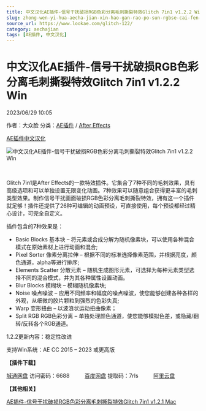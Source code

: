 ```yaml
---
title: 中文汉化AE插件-信号干扰破损RGB色彩分离毛刺撕裂特效Glitch 7in1 v1.2.2 Win
slug: zhong-wen-yi-hua-aecha-jian-xin-hao-gan-rao-po-sun-rgbse-cai-fen-chi-mao-ci-si-lie-te-xiao-glitch-7in1-v1-2-2-win
source_url: https://www.lookae.com/glitch-122/
category: aechajian
tags: [AE插件, 中文汉化]
---
```

# 中文汉化AE插件-信号干扰破损RGB色彩分离毛刺撕裂特效Glitch 7in1 v1.2.2 Win

2023/06/29 10:05

作者：大众脸
分类：[AE插件](https://www.lookae.com/after-effects/aechajian/) / [After Effects](https://www.lookae.com/after-effects/)

[AE插件](https://www.lookae.com/tag/ae%e6%8f%92%e4%bb%b6/)[中文汉化](https://www.lookae.com/tag/%e4%b8%ad%e6%96%87%e6%b1%89%e5%8c%96/)

![中文汉化AE插件-信号干扰破损RGB色彩分离毛刺撕裂特效Glitch 7in1 v1.2.2 Win](https://www.lookae.com/wp-content/uploads/2019/05/Glitch-7in1-.jpg "中文汉化AE插件-信号干扰破损RGB色彩分离毛刺撕裂特效Glitch 7in1 v1.2.2 Win-LookAE.com")

[﻿](https://cloud.video.taobao.com//play/u/705956171/p/1/e/6/t/1/226180115074.mp4)

Glitch 7in1是After Effects的一款特效插件。它集合了7种不同的毛刺效果，具有高级选项和可以单独设置无限变化动画。7种效果可以随意组合获得更丰富的毛刺类型效果。制作信号干扰画面破损RGB色彩分离毛刺撕裂特效，拥有这一个插件就足够！插件还提供了26种可编辑的动画预设，可直接使用，每个预设都经过精心设计，可完全自定义。

插件包含的7种效果是：

* Basic Blocks 基本块 – 将元素或合成分解为随机像素块，可以使用各种混合模式在原始素材上进行动画和混合;
* Pixel Sorter 像素分离拉伸 – 根据不同的标准选择像素范围，并根据亮度，颜色通道，alpha等进行排序;
* Elements Scatter 分散元素 – 随机生成图形元素，可选择为每种元素类型选择不同的混合模式，并为其各种属性设置动画。
* Blur Blocks 模糊块 – 模糊随机像素块;
* Noise 噪点噪波 – 应用不同频率和幅度的噪点噪波，使您能够创建各种各样的外观，从细微的胶片颗粒到强烈的色彩失真;
* Warp 变形扭曲 – 以波浪状运动扭曲像素；
* Split RGB RGB色彩分离 – 单独处理颜色通道，使您能够模拟色差，或隐藏/翻转/反转各个RGB通道。

1.2.2更新内容：稳定性改进

支持Win系统：AE CC 2015 – 2023 或更高版

**【插件下载】**

[城通网盘](https://url70.ctfile.com/f/2827370-878628291-5cb6ea?p=4431) 访问密码：6688          [百度网盘](https://pan.baidu.com/s/1N-4ThmGmZV3AprCObaxRwQ?pwd=7rls) 提取码：7rls          [阿里云盘](https://www.aliyundrive.com/s/HeXjUwNBNiQ)

**【其他相关】**

[AE插件-信号干扰破损RGB色彩分离毛刺撕裂特效Glitch 7in1 v1.2.1 Mac](https://www.lookae.com/glitch-721/)
